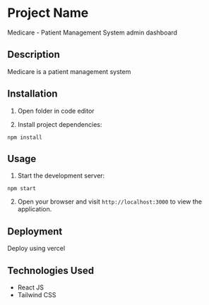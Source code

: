 # Project Name

Medicare - Patient Management System admin dashboard

## Description

Medicare is a patient management system

## Installation

1. Open folder in code editor

2. Install project dependencies:

```shell
npm install
```

## Usage

1. Start the development server:

```shell
npm start
```

2. Open your browser and visit `http://localhost:3000` to view the application.

## Deployment

Deploy using vercel

## Technologies Used

- React JS
- Tailwind CSS
